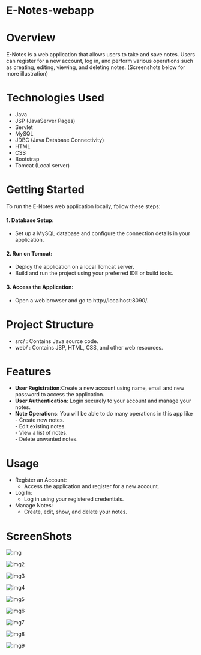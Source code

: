 # E-Notes-webapp

# Overview

E-Notes is a web application that allows users to take and save notes. Users can register for a new account, log in, and perform various operations such as creating, editing, viewing, and deleting notes.
(Screenshots below for more illustration)

# Technologies Used

* Java
* JSP (JavaServer Pages)
* Servlet
* MySQL
* JDBC (Java Database Connectivity)
* HTML
* CSS
* Bootstrap
* Tomcat (Local server)

# Getting Started
To run the E-Notes web application locally, follow these steps:

#### 1. Database Setup:
   * Set up a MySQL database and configure the connection details in your application.

#### 2. Run on Tomcat:
   * Deploy the application on a local Tomcat server.
   * Build and run the project using your preferred IDE or build tools.

#### 3. Access the Application:
   * Open a web browser and go to http://localhost:8090/.


# Project Structure
  * src/ : Contains Java source code.
  * web/ : Contains JSP, HTML, CSS, and other web resources.

# Features
* **User Registration**:Create a new account using name, email and new password to access the application.<br>
* **User Authentication**: Login securely to your account and manage your notes.<br>
* **Note Operations**: You will be able to do many operations in this app like<br>
      - Create new notes.<br>
      - Edit existing notes.<br>
      - View a list of notes.<br>
      - Delete unwanted notes.

# Usage
  - Register an Account:
    - Access the application and register for a new account.
  - Log In:
    - Log in using your registered credentials.
  - Manage Notes:
    - Create, edit, show, and delete your notes.

# ScreenShots

![img](https://github.com/user-attachments/assets/cefb37be-dcd8-4e90-924a-4eb1c31c8db5)

![img2](https://github.com/user-attachments/assets/cac8dbcc-eb4c-43b9-9840-86aa38c2719f)

![img3](https://github.com/user-attachments/assets/de93ba97-9384-4263-b919-3c0548c85551)

![img4](https://github.com/user-attachments/assets/39ba57ad-5bf0-453b-ac0d-efa2f8f689d3)

![img5](https://github.com/user-attachments/assets/6a3a983b-ff91-4aca-9588-e8f30f32dcfc)

![img6](https://github.com/user-attachments/assets/4e7add09-2fa8-4233-beb4-fab5c7bcaea5)

![img7](https://github.com/user-attachments/assets/9dcb4469-ceb5-450c-9936-24c2b09193dc)

![img8](https://github.com/user-attachments/assets/d595f717-eb1c-4c7b-b9af-0c973d40627d)

![img9](https://github.com/user-attachments/assets/7582dff1-be6c-462a-b62c-1dd1cfc4404a)
